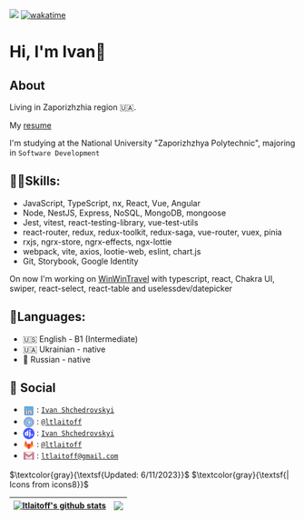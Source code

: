 ![](https://komarev.com/ghpvc/?username=ltlaitoff&color=ff69b4) [![wakatime](https://wakatime.com/badge/user/8d08f782-1e26-465b-80a6-182bffe3949d.svg)](https://wakatime.com/@8d08f782-1e26-465b-80a6-182bffe3949d)

# Hi, I'm Ivan👏

## About

Living in Zaporizhzhia region 🇺🇦.

My [resume](https://docs.google.com/document/d/1BPex2yySJ97cNFyhKjpGMKAwqGrTacYL1Pagc7HRVGw/edit?usp=sharing)

I'm studying at the National University "Zaporizhzhya Polytechnic", majoring in `Software Development`

## ✌🏻Skills:

- JavaScript, TypeScript, nx, React, Vue, Angular
- Node, NestJS, Express, NoSQL, MongoDB, mongoose
- Jest, vitest, react-testing-library, vue-test-utils
- react-router, redux, redux-toolkit, redux-saga, vue-router, vuex, pinia
- rxjs, ngrx-store, ngrx-effects, ngx-lottie
- webpack, vite, axios, lootie-web, eslint, chart.js
- Git, Storybook, Google Identity

On now I'm working on [WinWinTravel](https://www.linkedin.com/company/winwin-travel/) with typescript, react, Chakra UI, swiper, react-select, react-table and uselessdev/datepicker

## 🚩Languages:

- 🇺🇸 English - B1 (Intermediate)
- 🇺🇦 Ukrainian - native
- 🏴 Russian - native

## 🦝 Social

- <img src="https://raw.githubusercontent.com/ltlaitoff/ltlaitoff/main/icons8-linkedin.svg" width="20px" align="center"> :
	[`Ivan Shchedrovskyi`][linkedin]
- <img src="https://raw.githubusercontent.com/ltlaitoff/ltlaitoff/main/icons8-telegram.svg" width="20px" align="center"> :
	[`@ltlaitoff`][telegram]
- <img src="https://raw.githubusercontent.com/ltlaitoff/ltlaitoff/main/djinni.png" width="20px" align="center"> :
	[`Ivan Shchedrovskyi`][djinni]
- <img src="https://raw.githubusercontent.com/ltlaitoff/ltlaitoff/main/icons8-gitlab.svg" width="20px" align="center"> :
	[`@ltlaitoff`][gitlab]
- <img src="https://raw.githubusercontent.com/ltlaitoff/ltlaitoff/main/icons8-gmail.svg" width="20px" align="center"> :
	[`ltlaitoff@gmail.com`][gmail]

$\textcolor{gray}{\textsf{Updated: 6/11/2023}}$   $\textcolor{gray}{\textsf{| Icons from icons8}}$

| <a href="https://github.com/ltlaitoff"><img height=200 align="center" src="https://github-readme-stats.vercel.app/api?username=ltlaitoff&show_icons=true&count_private=true&include_all_commits=true&theme=vue&hide_border=true" alt="ltlaitoff's github stats" /></a> | <a href="https://wakatime.com/@ltlaitoff"><img height=200 align="center" src="https://github-readme-stats.vercel.app/api/wakatime?username=ltlaitoff&layout=compact&hide_progress=false&langs_count=8&theme=vue&card_width=320&hide_border=true" /></a> |
| ------------- | ------------- |

<!-- LINK DUMP -->

[linkedin]: www.linkedin.com/in/ivan-shchedrovskyi
[telegram]: https://t.me/ltlaitoff
[djinni]: https://djinni.co/q/6df1f8d163/
[gitlab]: https://gitlab.com/ltlaitoff
[gmail]: mailto:ltlaitoff@gmail.com
